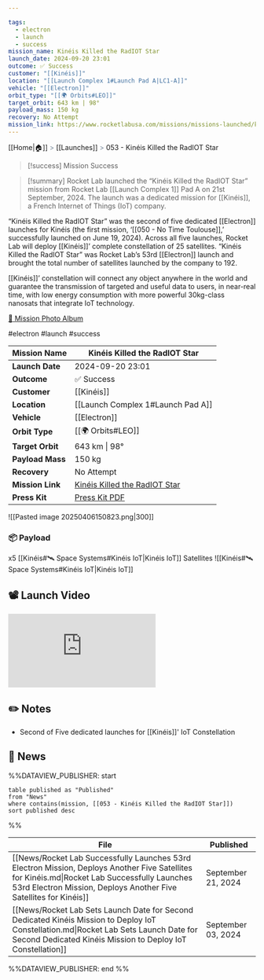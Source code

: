 ```yaml
---

tags:
  - electron
  - launch
  - success
mission_name: Kinéis Killed the RadIOT Star
launch_date: 2024-09-20 23:01
outcome: ✅ Success
customer: "[[Kinéis]]"
location: "[[Launch Complex 1#Launch Pad A|LC1-A]]"
vehicle: "[[Electron]]"
orbit_type: "[[🌍 Orbits#LEO]]"
target_orbit: 643 km | 98°  
payload_mass: 150 kg
recovery: No Attempt
mission_link: https://www.rocketlabusa.com/missions/missions-launched/kineis-killed-the-radiot-star/
---
```

[[Home|🏠]]  <span style="color: LightSlateGray">></span>  <span class="no-hover">[[Launches]]</span>  <span style="color: LightSlateGray">></span>  053 - Kinéis Killed the RadIOT Star

>[!success] Mission Success

>[!summary]
Rocket Lab launched the “Kinéis Killed the RadIOT Star” mission from Rocket Lab [[Launch Complex 1]] Pad A on 21st September, 2024.  The launch was a dedicated mission for [[Kinéis]], a French Internet of Things (IoT) company.
>
“Kinéis Killed the RadIOT Star” was the second of five dedicated [[Electron]] launches for Kinéis (the first mission, ‘[[050 - No Time Toulouse]],’ successfully launched on June 19, 2024). Across all five launches, Rocket Lab will deploy [[Kinéis]]’ complete constellation of 25 satellites. “Kinéis Killed the RadIOT Star” was Rocket Lab’s 53rd [[Electron]] launch and brought the total number of satellites launched by the company to 192.
>
[[Kinéis]]’ constellation will connect any object anywhere in the world and guarantee the transmission of targeted and useful data to users, in near-real time, with low energy consumption with more powerful 30kg-class nanosats that integrate IoT technology.
>
[📸 Mission Photo Album](https://www.flickr.com/photos/rocketlab/albums/72177720320421478/)


#electron #launch #success


| **Mission Name** | Kinéis Killed the RadIOT Star                                                                                           |
| ---------------- | ----------------------------------------------------------------------------------------------------------------------- |
| **Launch Date**  | 2024-09-20 23:01                                                                                                        |
| **Outcome**      | ✅ Success                                                                                                               |
| **Customer**     | [[Kinéis]]                                                                                                              |
| **Location**     | [[Launch Complex 1#Launch Pad A]]                                                                                       |
| **Vehicle**      | [[Electron]]                                                                                                            |
| **Orbit Type**   | [[🌍 Orbits#LEO]]                                                                                                       |
| **Target Orbit** | 643 km &#124; 98°                                                                                                       |
| **Payload Mass** | 150 kg                                                                                                                  |
| **Recovery**     | No Attempt                                                                                                              |
| **Mission Link** | [Kinéis Killed the RadIOT Star](https://www.rocketlabusa.com/missions/missions-launched/kineis-killed-the-radiot-star/) |
| **Press Kit**    | [Press Kit PDF](https://rocketlabcorp.com/assets/Uploads/RL-F53-Kineis-Killed-the-RadIOT-Star-Press-Kit.pdf)            |

![[Pasted image 20250406150823.png|300]]


### 📦 Payload

x5 [[Kinéis#🛰️ Space Systems#Kinéis IoT|Kinéis IoT]] Satellites ![[Kinéis#🛰️ Space Systems#Kinéis IoT|Kinéis IoT]]

## 📽️ Launch Video

<div class="responsive-video">
<iframe src="https://www.youtube.com/embed/beVTGh_PrA0" title="Rocket Lab&#39;s Electron - Kinéis Killed the RadIOT Star Mission" frameborder="0" allow="accelerometer; autoplay; clipboard-write; encrypted-media; gyroscope; picture-in-picture; web-share" referrerpolicy="strict-origin-when-cross-origin" allowfullscreen></iframe>     
</div>

## ✏️ Notes

- Second of Five dedicated launches for [[Kinéis]]' IoT Constellation

## 📰 News
%%DATAVIEW_PUBLISHER: start
```
table published as "Published"
from "News"
where contains(mission, [[053 - Kinéis Killed the RadIOT Star]])
sort published desc
```
%%

| File                                                                                                                                                                                                               | Published          |
| ------------------------------------------------------------------------------------------------------------------------------------------------------------------------------------------------------------------ | ------------------ |
| [[News/Rocket Lab Successfully Launches 53rd Electron Mission, Deploys Another Five Satellites for Kinéis.md\|Rocket Lab Successfully Launches 53rd Electron Mission, Deploys Another Five Satellites for Kinéis]] | September 21, 2024 |
| [[News/Rocket Lab Sets Launch Date for Second Dedicated Kinéis Mission to Deploy IoT Constellation.md\|Rocket Lab Sets Launch Date for Second Dedicated Kinéis Mission to Deploy IoT Constellation]]               | September 03, 2024 |

%%DATAVIEW_PUBLISHER: end %%
